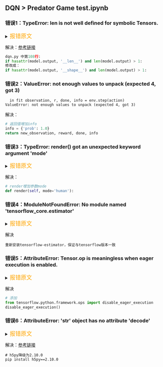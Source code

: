 ## DQN > Predator Game test.ipynb
### 错误1：TypeError: len is not well defined for symbolic Tensors.
<details> 
<summary><font size="4" color="orange">报错原文</font></summary> 
<pre><code class="language-cpp">
ERROR:root:Internal Python error in the inspect module.
Below is the traceback from this internal error.

Traceback (most recent call last):
  File "e:\Anaconda3\envs\py36\lib\site-packages\IPython\core\interactiveshell.py", line 2862, in run_code
    exec(code_obj, self.user_global_ns, self.user_ns)
  File "<ipython-input-8-7021b3f18ae7>", line 1, in <module>
    dqn = build_agent(model, env.ACTION_SPACE_VALUES)
  File "<ipython-input-6-a63b2792ba16>", line 7, in build_agent
    target_model_update=1e-2, policy=policy)
  File "e:\Anaconda3\envs\py36\lib\site-packages\rl\agents\dqn.py", line 108, in __init__
    if hasattr(model.output, '__len__') and len(model.output) > 1:
  File "e:\Anaconda3\envs\py36\lib\site-packages\tensorflow_core\python\framework\ops.py", line 733, in __len__
    "shape information.".format(self.name))
TypeError: len is not well defined for symbolic Tensors. (dense_3/BiasAdd:0) Please call `x.shape` rather than `len(x)` for shape information.

During handling of the above exception, another exception occurred:

Traceback (most recent call last):
  File "e:\Anaconda3\envs\py36\lib\site-packages\IPython\core\interactiveshell.py", line 1806, in showtraceback
    stb = value._render_traceback_()
AttributeError: 'TypeError' object has no attribute '_render_traceback_'
</code>
</pre> </details>


解决：[参考链接](https://github.com/keras-rl/keras-rl/issues/348)
```python
dqn.py 中第108行:
if hasattr(model.output, '__len__') and len(model.output) > 1:
修改成：
if hasattr(model.output, '__shape__') and len(model.output) > 1:
```

### 错误2：ValueError: not enough values to unpack (expected 4, got 3)
```
  in fit observation, r, done, info = env.step(action)
ValueError: not enough values to unpack (expected 4, got 3)
```
解决：
```python
# 返回值增加info
info = {'prob': 1.0}
return new_observation, reward, done, info
```

### 错误3：TypeError: render() got an unexpected keyword argument 'mode'

<details> 
<summary><font size="4" color="orange">报错原文</font></summary> 
<pre><code class="language-cpp">
Traceback (most recent call last):
  File "e:\Anaconda3\envs\py36\lib\site-packages\IPython\core\interactiveshell.py", line 2862, in run_code
    exec(code_obj, self.user_global_ns, self.user_ns)
  File "<ipython-input-9-71e8f9239596>", line 1, in <module>
    dqn.fit(env, nb_steps=10000, visualize=True, verbose=2)
  File "e:\Anaconda3\envs\py36\lib\site-packages\rl\core.py", line 187, in fit
    callbacks.on_action_end(action)
  File "e:\Anaconda3\envs\py36\lib\site-packages\rl\callbacks.py", line 101, in on_action_end
    callback.on_action_end(action, logs=logs)
  File "e:\Anaconda3\envs\py36\lib\site-packages\rl\callbacks.py", line 366, in on_action_end
    self.env.render(mode='human')
TypeError: render() got an unexpected keyword argument 'mode'
</code>
</pre> </details>

解决：
```python
# render增加参数mode
def render(self, mode='human'):
```

### 错误4：ModuleNotFoundError: No module named 'tensorflow_core.estimator'
<details> 
<summary><font size="4" color="orange">报错原文</font></summary> 
<pre><code class="language-cpp">
During handling of the above exception, another exception occurred:

Traceback (most recent call last):
  File "e:\Anaconda3\envs\py36\lib\site-packages\IPython\core\interactiveshell.py", line 1806, in showtraceback
    stb = value._render_traceback_()
AttributeError: 'TypeError' object has no attribute '_render_traceback_'

During handling of the above exception, another exception occurred:

Traceback (most recent call last):
  File "e:\Anaconda3\envs\py36\lib\site-packages\IPython\core\ultratb.py", line 1090, in get_records
    return _fixed_getinnerframes(etb, number_of_lines_of_context, tb_offset)
...
  File "<frozen importlib._bootstrap>", line 994, in _gcd_import
  File "<frozen importlib._bootstrap>", line 971, in _find_and_load
  File "<frozen importlib._bootstrap>", line 953, in _find_and_load_unlocked
ModuleNotFoundError: No module named 'tensorflow_core.estimator'
</code>
</pre> </details>

解决
```
重新安装tensorflow-estimator，保证与tensorflow版本一致
```

### 错误5：AttributeError: Tensor.op is meaningless when eager execution is enabled.
<details> 
<summary><font size="4" color="orange">报错原文</font></summary> 
<pre><code class="language-cpp">
Traceback (most recent call last):
  File "f:/Coding/paperCoding/RL/DQN/dqn_cartpole.py", line 50, in <module>
    dqn.fit(env, nb_steps=50000, visualize=True, verbose=2)
  File "E:\Anaconda3\envs\tf2.1\lib\site-packages\rl\core.py", line 194, in fit
    metrics = self.backward(reward, terminal=done)
  File "E:\Anaconda3\envs\tf2.1\lib\site-packages\rl\agents\dqn.py", line 325, in backward
    metrics = self.trainable_model.train_on_batch(ins + [targets, masks], [dummy_targets, targets])
  File "E:\Anaconda3\envs\tf2.1\lib\site-packages\keras\engine\training.py", line 1513, in train_on_batch
    self._make_train_function()
  File "E:\Anaconda3\envs\tf2.1\lib\site-packages\keras\engine\training.py", line 333, in _make_train_function
    **self._function_kwargs)
  File "E:\Anaconda3\envs\tf2.1\lib\site-packages\keras\backend\tensorflow_backend.py", line 3009, in function
    **kwargs)
  File "E:\Anaconda3\envs\tf2.1\lib\site-packages\tensorflow_core\python\keras\backend.py", line 3760, in function
    return EagerExecutionFunction(inputs, outputs, updates=updates, name=name)
  File "E:\Anaconda3\envs\tf2.1\lib\site-packages\tensorflow_core\python\keras\backend.py", line 3657, in __init__
    base_graph=source_graph)
  File "E:\Anaconda3\envs\tf2.1\lib\site-packages\tensorflow_core\python\eager\lift_to_graph.py", line 260, in lift_to_graph
    add_sources=add_sources))
  File "E:\Anaconda3\envs\tf2.1\lib\site-packages\tensorflow_core\python\ops\op_selector.py", line 393, in map_subgraph
    ops_to_visit = [_as_operation(init_tensor)]
  File "E:\Anaconda3\envs\tf2.1\lib\site-packages\tensorflow_core\python\ops\op_selector.py", line 320, in _as_operation
    return op_or_tensor.op
  File "E:\Anaconda3\envs\tf2.1\lib\site-packages\tensorflow_core\python\framework\ops.py", line 1094, in op
    "Tensor.op is meaningless when eager execution is enabled.")
AttributeError: Tensor.op is meaningless when eager execution is enabled.
</code>
</pre> </details>

解决
```python
# 添加
from tensorflow.python.framework.ops import disable_eager_execution
disable_eager_execution()
```

### 错误6：AttributeError: 'str' object has no attribute 'decode'

<details> 
<summary><font size="4" color="orange">报错原文</font></summary> 
<pre><code class="language-cpp">
Traceback (most recent call last):
  File "e:\Coding\RL\DQN\dqn_train.py", line 17, in <module>
    dqn.load_weights('dqn_n1_weights.h5f')
  File "D:\Software\Coding\anaconda3\envs\tf2\lib\site-packages\rl\agents\dqn.py", line 209, in load_weights
    self.model.load_weights(filepath)
  File "D:\Software\Coding\anaconda3\envs\tf2\lib\site-packages\keras\engine\saving.py", line 492, in load_wrapper       
    return load_function(*args, **kwargs)
  File "D:\Software\Coding\anaconda3\envs\tf2\lib\site-packages\keras\engine\network.py", line 1230, in load_weights     
    f, self.layers, reshape=reshape)
  File "D:\Software\Coding\anaconda3\envs\tf2\lib\site-packages\keras\engine\saving.py", line 1183, in load_weights_from_hdf5_group
    original_keras_version = f.attrs['keras_version'].decode('utf8')
AttributeError: 'str' object has no attribute 'decode'
</code>
</pre> </details>

解决：[参考链接](https://github.com/keras-team/keras/issues/14294 )
```shell
# h5py降级为2.10.0
pip install h5py==2.10.0
```
